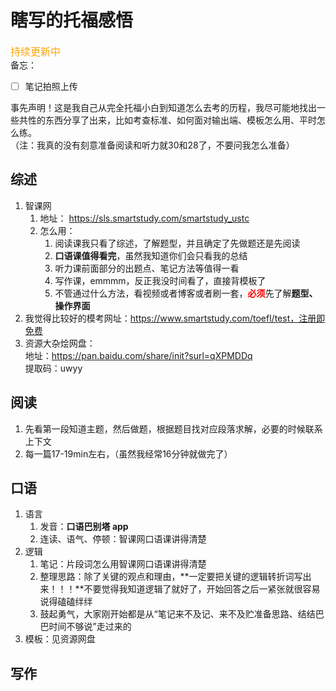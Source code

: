 # 瞎写的托福感悟
<h style="color:orange;font-size:16px">持续更新中</h>  
备忘：  
- [ ] 笔记拍照上传  

事先声明！这是我自己从完全托福小白到知道怎么去考的历程，我尽可能地找出一些共性的东西分享了出来，比如考查标准、如何面对输出端、模板怎么用、平时怎么练。  
（注：我真的没有刻意准备阅读和听力就30和28了，不要问我怎么准备）
## 综述
1. 智课网  
	1. 地址： https://sls.smartstudy.com/smartstudy_ustc
	2. 怎么用：
		1. 阅读课我只看了综述，了解题型，并且确定了先做题还是先阅读
		2. **口语课值得看完**，虽然我知道你们会只看我的总结
		3. 听力课前面部分的出题点、笔记方法等值得一看
		4. 写作课，emmmm，反正我没时间看了，直接背模板了
        2. 不管通过什么方法，看视频或者博客或者刷一套，<h style="color:red;">**必须**</h>先了解**题型、操作界面**
3. 我觉得比较好的模考网址：https://www.smartstudy.com/toefl/test，注册即免费
4. 资源大杂烩网盘：  
地址：https://pan.baidu.com/share/init?surl=qXPMDDq   
提取码：uwyy

## 阅读
1. 先看第一段知道主题，然后做题，根据题目找对应段落求解，必要的时候联系上下文
2. 每一篇17-19min左右，（虽然我经常16分钟就做完了）

## 口语
1. 语言
	1. 发音：**口语巴别塔 app**
	2. 连读、语气、停顿：智课网口语课讲得清楚
2. 逻辑
	1. 笔记：片段词怎么用智课网口语课讲得清楚
	2. 整理思路：除了关键的观点和理由，**一定要把关键的逻辑转折词写出来！！！**不要觉得我知道逻辑了就好了，开始回答之后一紧张就很容易说得磕磕绊绊
	3. 鼓起勇气，大家刚开始都是从“笔记来不及记、来不及贮准备思路、结结巴巴时间不够说”走过来的
3. 模板：见资源网盘

## 写作

